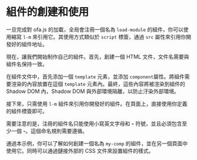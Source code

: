 # 組件的創建和使用

一旦完成對 ofa.js 的加載，全局會注冊一個名為 `load-module` 的組件，你可以使用縮寫 `l-m` 來引用它。其使用方式類似於 `script` 標簽，通過 `src` 屬性來引用你開發好的組件地址。

現在，讓我們開始制作自己的組件。首先，創建一個 HTML 文件，文件名需要與組件名保持一致。

在組件文件中，首先添加一個 `template` 元素，並添加 `component`屬性。將組件需要渲染的內容放置在這個 `template` 元素內。最終，這些內容將被渲染到組件的 Shadow DOM 內，Shadow DOM 與外部環境隔離，以防止汙染外部環境。

接下來，只需使用 `l-m` 組件來引用你開發好的組件。在頁面上，直接使用你定義的組件標簽即可。

需要注意的是，注冊的組件名只能使用小寫英文字母和 **-** 符號，並且必須包含至少一個 **-**。這個命名規則需要遵循。

通過本示例，你可以了解如何創建一個名為 `my-comp` 的組件，並在另一個頁面中使用它。同時可以通過鏈接外部的 CSS 文件來設置組件的樣式。

<a href="../../publics/examples/simple-component/demo.html" preview demo></a>
<a href="../../publics/examples/simple-component/my-comp.html" main demo></a>
<a href="../../publics/examples/simple-component/public.css" demo></a>

